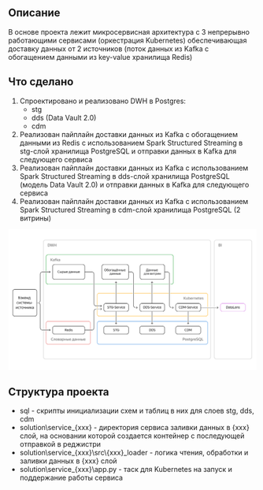 ## Описание 

В основе проекта лежит микросервисная архитектура с 3 непрерывно работающими сервисами (оркестрация Kubernetes) обеспечивающая доставку данных от 2 источников (поток данных из Kafka с обогащением данными из key-value хранилища Redis)

## Что сделано

1. Спроектировано и реализовано DWH в Postgres:
    - stg
    - dds (Data Vault 2.0)
    - cdm
2. Реализован пайплайн доставки данных из Kafka с обогащением данными из Redis с использованием Spark Structured Streaming в stg-слой хранилища PostgreSQL и отправки данных в Kafka для следующего сервиса
2. Реализован пайплайн доставки данных из Kafka с использованием Spark Structured Streaming в dds-слой хранилища PostgreSQL (модель Data Vault 2.0) и отправки данных в Kafka для следующего сервиса
3. Реализован пайплайн доставки данных из Kafka с использованием Spark Structured Streaming в cdm-слой хранилища PostgreSQL (2 витрины)

![Архитектура проекта](Архитектура%20проекта.png)

## Структура проекта
- sql - скрипты инициализации схем и таблиц в них для слоев stg, dds, cdm
- solution\service_{xxx} - директория сервиса заливки данных в {xxx} слой, на основании которой создается контейнер с последующей отправкой в реджистри
- solution\service_{xxx}\src\\{xxx}_loader - логика чтения, обработки и заливки данных в {xxx} слой
- solution\service_{xxx}\app.py - таск для Kubernetes на запуск и поддержание работы сервиса